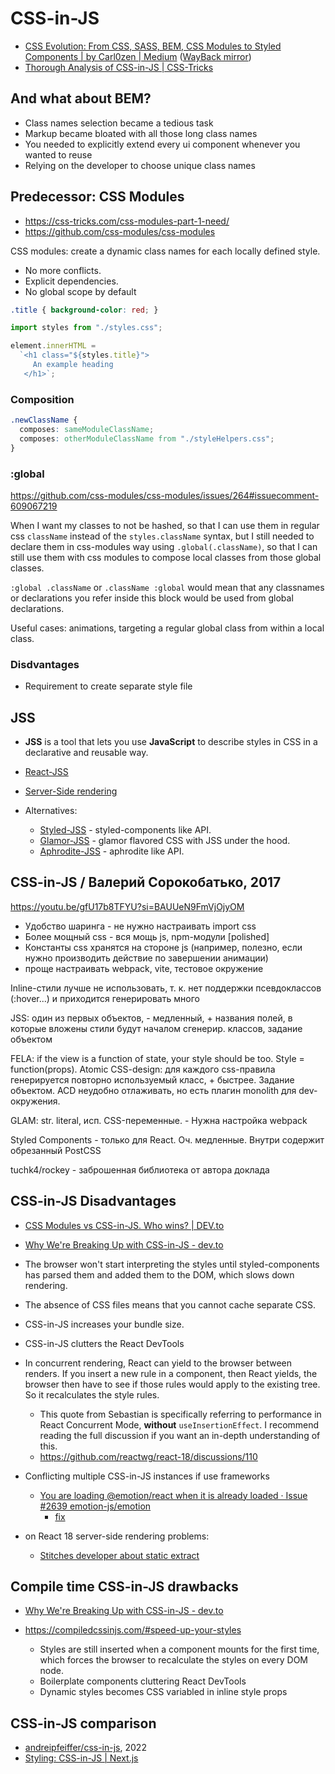 # CSS-in-JS

- [CSS Evolution: From CSS, SASS, BEM, CSS Modules to Styled Components | by Carl0zen | Medium](https://medium.com/@perezpriego7/css-evolution-from-css-sass-bem-css-modules-to-styled-components-d4c1da3a659b) ([WayBack mirror](https://web.archive.org/web/20191209120825/https://medium.com/@perezpriego7/css-evolution-from-css-sass-bem-css-modules-to-styled-components-d4c1da3a659b))
- [Thorough Analysis of CSS-in-JS | CSS-Tricks](https://css-tricks.com/a-thorough-analysis-of-css-in-js/)

## And what about BEM?

- Class names selection became a tedious task
- Markup became bloated with all those long class names
- You needed to explicitly extend every ui component whenever you wanted to reuse
- Relying on the developer to choose unique class names

## Predecessor: CSS Modules

- https://css-tricks.com/css-modules-part-1-need/
- https://github.com/css-modules/css-modules

CSS modules: create a dynamic class names for each locally defined style.

- No more conflicts.
- Explicit dependencies.
- No global scope by default

```css
.title { background-color: red; }
```

```jsx
import styles from "./styles.css";

element.innerHTML =
  `<h1 class="${styles.title}">
     An example heading
   </h1>`;
```

### Composition

```css
.newClassName {
  composes: sameModuleClassName;
  composes: otherModuleClassName from "./styleHelpers.css";
}
```

### :global

https://github.com/css-modules/css-modules/issues/264#issuecomment-609067219

When I want my classes to not be hashed, so that I can use them in regular css `className` instead of the `styles.className` syntax, but I still needed to declare them in css-modules way using `.global(.className)`, so that I can still use them with css modules to compose local classes from those global classes.

`:global .className` or `.className :global` would mean that any classnames or declarations you refer inside this block would be used from global declarations.

Useful cases: animations, targeting a regular global class from within a local class.

### Disdvantages

- Requirement to create separate style file

## JSS

- **JSS** is a tool that lets you use **JavaScript** to describe styles in CSS in a declarative and reusable way.

- [React-JSS](https://cssinjs.org/react-jss)
- [Server-Side rendering](https://cssinjs.org/react-jss#server-side-rendering)

- Alternatives:
	- [Styled-JSS](https://cssinjs.org/styled-jss) - styled-components like API.
	- [Glamor-JSS](https://github.com/dan-lee/glamor-jss/) - glamor flavored CSS with JSS under the hood.
	- [Aphrodite-JSS](https://github.com/cssinjs/aphrodite-jss/) - aphrodite like API.

## CSS-in-JS / Валерий Сорокобатько, 2017

https://youtu.be/gfU17b8TFYU?si=BAUUeN9FmVjOjyOM

- Удобство шаринга - не нужно настраивать import css
- Более мощный css - вся мощь js, npm-модули [polished]
- Константы css хранятся на стороне js (например, полезно, если нужно производить действие по завершении анимации)
- проще настраивать webpack, vite, тестовое окружение

Inline-стили лучше не использовать, т. к. нет поддержки псевдоклассов (:hover...) и приходится генерировать много

JSS: один из первых объектов, - медленный, + названия полей, в которые вложены стили будут началом сгенерир. классов, задание объектом

FELA: if the view is a function of state, your style should be too. Style = function(props). Atomic CSS-design: для каждого css-правила генерируется повторно используемый класс, + быстрее. Задание объектом. ACD неудобно отлаживать, но есть плагин monolith для dev-окружения.

GLAM: str. literal, исп. CSS-переменные. - Нужна настройка webpack

Styled Components - только для React. Оч. медленные. Внутри содержит обрезанный PostCSS

tuchk4/rockey - заброшенная библиотека от автора доклада

## CSS-in-JS Disadvantages

- [CSS Modules vs CSS-in-JS. Who wins? | DEV.to](https://dev.to/alexsergey/css-modules-vs-css-in-js-who-wins-3n25)
- [Why We're Breaking Up with CSS-in-JS - dev.to](https://dev.to/srmagura/why-were-breaking-up-wiht-css-in-js-4g9b)

- The browser won't start interpreting the styles until styled-components has parsed them and added them to the DOM, which slows down rendering.
- The absence of CSS files means that you cannot cache separate CSS.
- CSS-in-JS increases your bundle size.
- CSS-in-JS clutters the React DevTools
- In concurrent rendering, React can yield to the browser between renders. If you insert a new rule in a component, then React yields, the browser then have to see if those rules would apply to the existing tree. So it recalculates the style rules.
	- This quote from Sebastian is specifically referring to performance in React Concurrent Mode, **without** `useInsertionEffect`. I recommend reading the full discussion if you want an in-depth understanding of this.
	- https://github.com/reactwg/react-18/discussions/110
- Conflicting multiple CSS-in-JS instances if use frameworks
	- [You are loading @emotion/react when it is already loaded · Issue #2639 emotion-js/emotion](https://github.com/emotion-js/emotion/issues/2639)
		- [fix](https://github.com/emotion-js/emotion/issues/2639#issuecomment-1105881066)

- on React 18 server-side rendering problems:
	- [Stitches developer about static extract](https://github.com/stitchesjs/stitches/discussions/1149#discussioncomment-6223090)

## Compile time CSS-in-JS drawbacks

- [Why We're Breaking Up with CSS-in-JS - dev.to](https://dev.to/srmagura/why-were-breaking-up-wiht-css-in-js-4g9b)

- https://compiledcssinjs.com/#speed-up-your-styles
	- Styles are still inserted when a component mounts for the first time, which forces the browser to recalculate the styles on every DOM node.
	- Boilerplate components cluttering React DevTools
	- Dynamic styles becomes CSS variabled in inline style props

## CSS-in-JS comparison

- [andreipfeiffer/css-in-js](https://github.com/andreipfeiffer/css-in-js), 2022
- [Styling: CSS-in-JS | Next.js](https://nextjs.org/docs/app/building-your-application/styling/css-in-js)